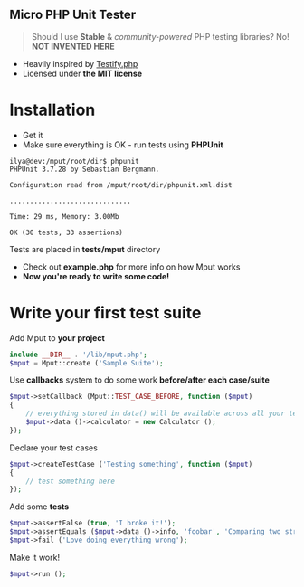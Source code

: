 Micro PHP Unit Tester
---------------------
> Should I use __Stable__ & *community-powered* PHP testing libraries?  No! __NOT INVENTED HERE__

+ Heavily inspired by [Testify.php](https://github.com/marco-fiset/Testify.php)
+ Licensed under __the MIT license__

# Installation

+ Get it 
+ Make sure everything is OK - run tests using __PHPUnit__

~~~shell 
ilya@dev:/mput/root/dir$ phpunit 
PHPUnit 3.7.28 by Sebastian Bergmann.

Configuration read from /mput/root/dir/phpunit.xml.dist

..............................

Time: 29 ms, Memory: 3.00Mb

OK (30 tests, 33 assertions)
~~~
Tests are placed in __tests/mput__ directory

+ Check out __example.php__ for more info on how Mput works
+ **Now you're ready to write some code!**

# Write your first test suite
Add Mput to __your project__

~~~php
include __DIR__ . '/lib/mput.php';
$mput = Mput::create ('Sample Suite');
~~~

Use __callbacks__ system to do some work __before/after each case/suite__

~~~php
$mput->setCallback (Mput::TEST_CASE_BEFORE, function ($mput)
{
    // everything stored in data() will be available across all your test cases
    $mput->data ()->calculator = new Calculator ();
});
~~~

Declare your test cases

~~~php
$mput->createTestCase ('Testing something', function ($mput)
{
    // test something here
});
~~~

Add some __tests__

~~~php
$mput->assertFalse (true, 'I broke it!');
$mput->assertEquals ($mput->data ()->info, 'foobar', 'Comparing two strings');
$mput->fail ('Love doing everything wrong');
~~~

Make it work!

~~~php
$mput->run ();
~~~


